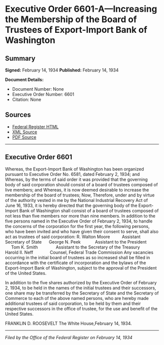 # Executive Order 6601-A—Increasing the Membership of the Board of Trustees of Export-Import Bank of Washington

## Summary

**Signed:** February 14, 1934
**Published:** February 14, 1934

**Document Details:**
- Document Number: None
- Executive Order Number: 6601
- Citation: None

## Sources
- [Federal Register HTML](https://www.presidency.ucsb.edu/documents/executive-order-6601-increasing-the-membership-the-board-trustees-export-import-bank)
- [XML Source](None)
- [PDF Source](None)

---

## Executive Order 6601

Whereas, the Export-Import Bank of Washington has been organized pursuant to Executive Order No. 6581, dated February 2, 1934; and
Whereas, by the terms of said order it was provided that the governing body of said corporation should consist of a board of trustees composed of live members; and
Whereas, it is now deemed desirable to increase the membership of the board of trustees;
Now, Therefore, under and by virtue of the authority vested in me by the National Industrial Recovery Act of June 16, 1933, it is hereby directed that the governing body of the Export-Import Bank of Washington shall consist of a board of trustees composed of not less than five members nor more than nine members. In addition to the five persons named in the Executive Order of February 2, 1934, to handle the concerns of the corporation for the first year, the following persons, who have been invited and who have given their consent to serve, shall also act as trustees of said corporation:
R. Walton Moore          Assistant Secretary of State      George N. Peek            Assistant to the President      Tom K. Smith               Assistant to the Secretary of the Treasury      Harold II. Neff              Counsel, Federal Trade Commission
Any vacancies occurring in the initial board of trustees as so increased shall be filled in accordance with the certificate of incorporation and the bylaws of the Export-Import Bank of Washington, subject to the approval of the President of the United States.

In addition to the five shares authorized by the Executive Order of February 2, 1934, to be held in the names of the initial trustees and their successors, one share may be transferred by the Secretary of State and the Secretary of Commerce to each of the above named persons, who are hereby made additional trustees of said corporation, to be held by them and their respective successors in the office of trustee, for the use and benefit of the United States.

FRANKLIN D. ROOSEVELT
The White House,February 14, 1934.

---

*Filed by the Office of the Federal Register on February 14, 1934*
